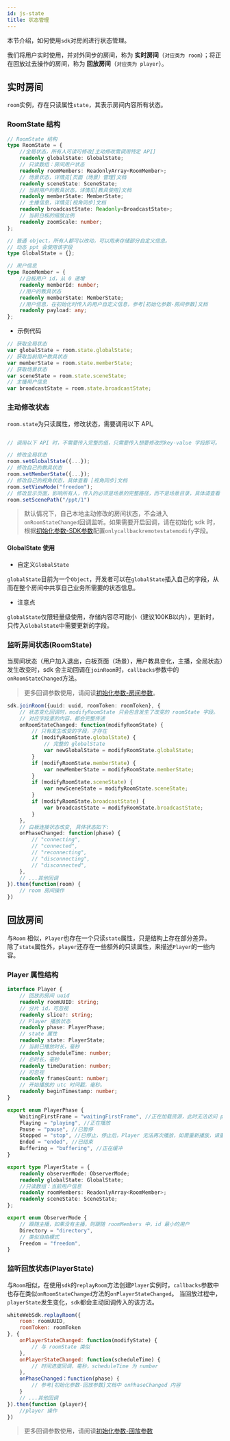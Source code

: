 ```yaml
---
id: js-state
title: 状态管理
---
```


本节介绍，如何使用`sdk`对房间进行状态管理。  

我们将用户实时使用，并对外同步的房间，称为 **实时房间**（`对应类为 room`）；将正在回放过去操作的房间，称为 **回放房间**（`对应类为 player`）。

## 实时房间

`room`实例，存在只读属性`state`，其表示房间内容所有状态。

### RoomState 结构

```Typescript
// RoomState 结构
type RoomState = {
    //全局状态，所有人可读可修改[主动修改需调用特定 API]
    readonly globalState: GlobalState;
    // 只读数组：房间用户状态
    readonly roomMembers: ReadonlyArray<RoomMember>;
    // 场景状态，详情见[页面（场景）管理]文档
    readonly sceneState: SceneState;
    // 当前用户的教具状态，详情见[教具使用]文档
    readonly memberState: MemberState;
    // 主播信息，详情见[视角同步]文档
    readonly broadcastState: Readonly<BroadcastState>;
    // 当前白板的缩放比例
    readonly zoomScale: number;
};

// 普通 object，所有人都可以改动，可以用来存储部分自定义信息。
// 动态 ppt 会使用该字段
type GlobalState = {};

// 用户信息
type RoomMember = {
    //白板用户 id，从 0 递增
    readonly memberId: number;
    //用户的教具状态
    readonly memberState: MemberState;
    //用户信息，在初始化时传入的用户自定义信息，参考[初始化参数-房间参数]文档
    readonly payload: any;
};
```

* 示例代码

```Typescript
// 获取全局状态
var globalState = room.state.globalState;
// 获取当前用户教具状态
var memberState = room.state.memberState;
// 获取场景状态
var sceneState = room.state.sceneState;
// 主播用户信息
var broadcastState = room.state.broadcastState;
```

### 主动修改状态

`room.state`为只读属性，修改状态，需要调用以下 API。

```Typescript

// 调用以下 API 时，不需要传入完整的值，只需要传入想要修改的key-value 字段即可。

// 修改全局状态
room.setGlobalState({...});
// 修改自己的教具状态
room.setMemberState({...});
// 修改自己的视角状态，具体查看 [视角同步]文档
room.setViewMode("freedom");
// 修改显示页面，影响所有人，传入的必须是场景的完整路径，而不是场景目录，具体请查看 [页面（场景）管理]文档
room.setScenePath("/ppt/1")
```
>默认情况下，自己本地主动修改的房间状态，不会进入`onRoomStateChanged`回调监听。如果需要开启回调，请在初始化 sdk 时，根据[初始化参数-SDK参数](../parameters/sdk.md#onlycallbackremotestatemodify)配置`onlycallbackremotestatemodify`字段。

#### GlobalState 使用

* 自定义`GlobalState`

`globalState`目前为一个`Object`，开发者可以在`globalState`插入自己的字段，从而在整个房间中共享自己业务所需要的状态信息。

* 注意点

`globalState`仅限轻量级使用，存储内容尽可能小（建议100KB以内），更新时，只传入`GlobalState`中需要更新的字段。

### 监听房间状态(RoomState)

当房间状态（用户加入退出，白板页面（场景），用户教具变化，主播，全局状态）发生改变时，sdk 会主动回调在`joinRoom`时，`callbacks`参数中的`onRoomStateChanged`方法。

>更多回调参数使用，请阅读[初始化参数-房间参数](../parameters/room.md#roomcallbacks)。

```Typescript
sdk.joinRoom({uuid: uuid, roomToken: roomToken}, {
    // 状态变化回调时，modifyRoomState 只会包含发生了改变的 roomState 字段。
    // 对应字段里的内容，都会完整传递
    onRoomStateChanged: function(modifyRoomState) {
        // 只有发生改变的字段，才存在
        if (modifyRoomState.globalState) {
            // 完整的 globalState 
            var newGlobalState = modifyRoomState.globalState;
        }
        if (modifyRoomState.memberState) {
            var newMemberState = modifyRoomState.memberState;
        }
        if (modifyRoomState.sceneState) {
            var newSceneState = modifyRoomState.sceneState;
        }
        if (modifyRoomState.broadcastState) {
            var broadcastState = modifyRoomState.broadcastState;
        }
    },
    // 白板连接状态改变, 具体状态如下:
    onPhaseChanged: function(phase) {
        // "connecting",
        // "connected",
        // "reconnecting",
        // "disconnecting",
        // "disconnected",
    },
    // ...其他回调
}).then(function(room) {
    // room 房间操作
})
```

## 回放房间

与`Room` 相似，`Player`也存在一个只读`state`属性，只是结构上存在部分差异。  
除了`state`属性外，`player`还存在一些额外的只读属性，来描述`Player`的一些内容。

### Player 属性结构

```Typescript
interface Player {
    // 回放的房间 uuid
    readonly roomUUID: string;
    // 分片 id，可忽视
    readonly slice?: string;
    // Player 播放状态
    readonly phase: PlayerPhase;
    // state 属性
    readonly state: PlayerState;
    // 当前已播放时长，毫秒
    readonly scheduleTime: number;
    // 总时长，毫秒
    readonly timeDuration: number;
    // 可忽视
    readonly framesCount: number;
    // 开始播放的 utc 时间戳，毫秒。
    readonly beginTimestamp: number;
}

export enum PlayerPhase {
    WaitingFirstFrame = "waitingFirstFrame", //正在加载资源，此时无法访问 player.state
    Playing = "playing", //正在播放
    Pause = "pause", //已暂停
    Stopped = "stop", //已停止，停止后，Player 无法再次播放，如需重新播放，请重新创建 Player 实例
    Ended = "ended", //已结束
    Buffering = "buffering", //正在缓冲
}

export type PlayerState = {
    readonly observerMode: ObserverMode;
    readonly globalState: GlobalState;
    //只读数组：当前用户信息
    readonly roomMembers: ReadonlyArray<RoomMember>;
    readonly sceneState: SceneState;
};

export enum ObserverMode {
    // 跟随主播，如果没有主播，则跟随 roomMembers 中，id 最小的用户
    Directory = "directory",
    // 类似自由模式
    Freedom = "freedom",
}
```

### 监听回放状态(PlayerState)

与`Room`相似，在使用`sdk`的`replayRoom`方法创建`Player`实例时，`callbacks`参数中也存在类似`onRoomStateChanged`方法的`onPlayerStateChanged`。
当回放过程中，`playerState`发生变化，`sdk`都会主动回调传入的该方法。

```js
whiteWebSdk.replayRoom({
    room: roomUUID,
    roomToken: roomToken
}, {
    onPlayerStateChanged: function(modifyState) {
        // 与 roomState 类似
    },
    onPlayerStateChanged: function(scheduleTime) {
        // 时间进度回调，毫秒，scheduleTime 为 number
    },
    onPhaseChanged：function(phase) {
        // 参考[初始化参数-回放参数]文档中 onPhaseChanged 内容
    }
    // ...其他回调
}).then(function (player){
    //player 操作
})
```

>更多回调参数使用，请阅读[初始化参数-回放参数](../parameters/player.md#playercallbacks)